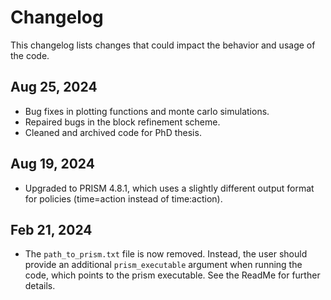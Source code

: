 Changelog
==============

This changelog lists changes that could impact the behavior and usage of the code.

Aug 25, 2024
-------------
- Bug fixes in plotting functions and monte carlo simulations.
- Repaired bugs in the block refinement scheme.
- Cleaned and archived code for PhD thesis.

Aug 19, 2024
-------------
- Upgraded to PRISM 4.8.1, which uses a slightly different output format for policies (time=action instead of time:action).

Feb 21, 2024
-------------
- The `path_to_prism.txt` file is now removed. Instead, the user should provide an additional `prism_executable` argument when running the code, which points to the prism executable. See the ReadMe for further details.